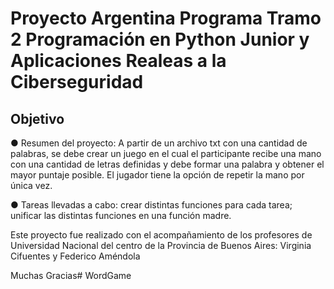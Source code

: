 # Proyecto Argentina Programa Tramo 2 Programación en Python Junior y Aplicaciones Realeas a la Ciberseguridad

## Objetivo

● Resumen del proyecto: A partir de un archivo txt con una cantidad de palabras, se debe crear
un juego en el cual el participante recibe una mano con una cantidad de letras definidas y debe
formar una palabra y obtener el mayor puntaje posible. El jugador tiene la opción de repetir la
mano por única vez.

● Tareas llevadas a cabo: crear distintas funciones para cada tarea; unificar las distintas
funciones en una función madre.

Este proyecto fue realizado con el acompañamiento de los profesores de Universidad Nacional del centro de la Provincia de Buenos Aires: Virginia Cifuentes y Federico Améndola 


Muchas Gracias# WordGame
